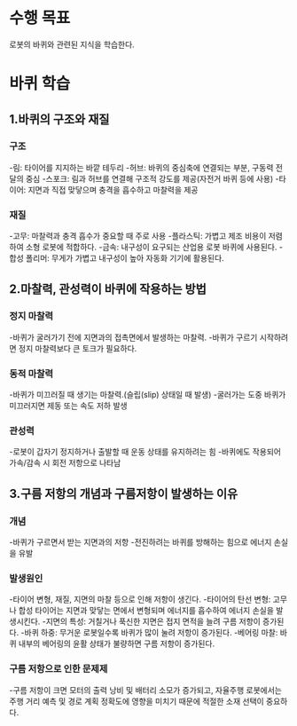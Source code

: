 # 수행 목표
로봇의 바퀴와 관련된 지식을 학습한다.

# 바퀴 학습
## 1.바퀴의 구조와 재질
### 구조
-림: 타이어를 지지하는 바깥 테두리
-허브: 바퀴의 중심축에 연결되는 부분, 구동력 전달의 중심
-스포크: 림과 허브를 연결해 구조적 강도를 제공(자전거 바퀴 등에 사용)
-타이어: 지면과 직접 맞닿으며 충격을 흡수하고 마찰력을 제공
### 재질
-고무: 마찰력과 충격 흡수가 중요할 때 주로 사용
-플라스틱: 가볍고 제조 비용이 저렴하여 소형 로봇에 적합하다.
-금속: 내구성이 요구되는 산업용 로봇 바퀴에 사용된다.
-합성 폴리머: 무게가 가볍고 내구성이 높아 자동화 기기에 활용된다.

## 2.마찰력, 관성력이 바퀴에 작용하는 방법
### 정지 마찰력
-바퀴가 굴러가기 전에 지면과의 접촉면에서 발생하는 마찰력.
-바퀴가 구르기 시작하려면 정지 마찰력보다 큰 토크가 필요하다.
### 동적 마찰력
-바퀴가 미끄러질 때 생기는 마찰력.(슬립(slip) 상태일 때 발생)
-굴러가는 도중 바퀴가 미끄러지면 제동 또는 속도 저하 발생
### 관성력
-로봇이 갑자기 정지하거나 출발할 때 운동 상태를 유지하려는 힘
-바퀴에도 작용되어 가속/감속 시 회전 저항으로 나타남

## 3.구름 저항의 개념과 구름저항이 발생하는 이유
### 개념
-바퀴가 구르면서 받는 지면과의 저항
-전진하려는 바퀴를 방해하는 힘으로 에너지 손실을 유발
### 발생원인
-타이어 변형, 재질, 지면의 마찰 등으로 인해 저항이 생긴다.
-타이어의 탄선 변형: 고무나 합성 타이어는 지면과 맞닿는 면에서 변형되며 에너지를 흡수하여 에너지 손실을 발생시킨다.
-지면의 특성: 거칠거나 푹신한 지면은 접지 면적을 늘려 구름 저항이 증가된다.
-바퀴 하중: 무거운 로봇일수록 바퀴가 많이 눌려 저항이 증가된다.
-베어링 마찰: 바퀴 내부의 베어링의 윤활 상태가 불량하면 구름 저항이 증가된다.
### 구름 저항으로 인한 문제제
-구름 저항이 크면 모터의 출력 낭비 및 배터리 소모가 증가되고, 자율주행 로봇에서는 주행 거리 예측 및 경로 계획 정확도에 영향을 미치기 때문에 적절한 소재 선택이 중요하다.
